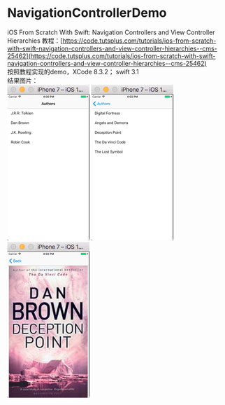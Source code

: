 # NavigationControllerDemo
iOS From Scratch With Swift: Navigation Controllers and View Controller Hierarchies 
教程：[https://code.tutsplus.com/tutorials/ios-from-scratch-with-swift-navigation-controllers-and-view-controller-hierarchies--cms-25462](https://code.tutsplus.com/tutorials/ios-from-scratch-with-swift-navigation-controllers-and-view-controller-hierarchies--cms-25462)  
按照教程实现的demo，XCode 8.3.2； swift 3.1  
结果图片：  
![](nav1.png)
![](nav2.png)
![](nav3.png)
